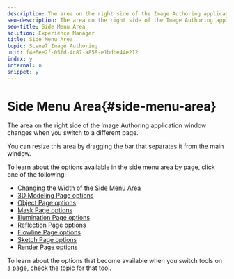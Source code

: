```yaml
---
description: The area on the right side of the Image Authoring application window changes when you switch to a different page.
seo-description: The area on the right side of the Image Authoring application window changes when you switch to a different page.
seo-title: Side Menu Area
solution: Experience Manager
title: Side Menu Area
topic: Scene7 Image Authoring
uuid: f4e6ee2f-05fd-4c87-a858-e1bdbe44e212
index: y
internal: n
snippet: y
---
```


# Side Menu Area{#side-menu-area}

The area on the right side of the Image Authoring application window changes when you switch to a different page.

You can resize this area by dragging the bar that separates it from the main window.

To learn about the options available in the side menu area by page, click one of the following:

* [Changing the Width of the Side Menu Area](../c-vat-3d-mod-pg/c-vat-abt-3d-mod-pg/c-vat-abt-3d-mod-pg.md#concept-93553c563c534d839a5cf0f2aafa70ee) 
* [3D Modeling Page options](../c-vat-obj-pg/c-vat-abt-obj-pg/c-vat-abt-obj-pg.md#concept-0c58b45999ce4d74aecd09ea0d5c5263) 
* [Object Page options](../c-vat-obj-pg/c-vat-abt-obj-pg/c-vat-abt-obj-pg.md#concept-0c58b45999ce4d74aecd09ea0d5c5263) 
* [Mask Page options](../c-vat-work-mask-pg/c-vat-abt-mask-pg/c-vat-abt-mask-opt/c-vat-abt-mask-opt.md#concept-1fe40cc1ab864090b95434d610ee5e70) 
* [Illumination Page options](../c-vat-work-illum-pg/c-vat-abt-illum-pg/c-vat-illum-opt.md#concept-02c61032870a42869f783f4559e287e5) 
* [Reflection Page options](../c-vat-refl-pg/c-vat-abt-refl-pg/c-vat-refl-pg-opt.md#concept-c4cc293c137d4392a8a7ace8d419812d) 
* [Flowline Page options](../c-vat-flow-pg/c-vat-abt-flow/c-vat-flow-pg-opt.md#concept-ab8e010be60d46c8841f1b00c3501d16) 
* [Sketch Page options](../c-vat-work-sketch-pg/c-vat-abt-sketch-pg/c-vat-sketch-pg-opt.md#concept-897e19842b11487a8a8f4511ac6014e8) 
* [Render Page options](../c-vat-rend-pg/c-vat-abt-rend-pg/c-vat-rend-pg-opt.md#concept-435a087c42b344b5b66ef946e4c825f7)

To learn about the options that become available when you switch tools on a page, check the topic for that tool. 
